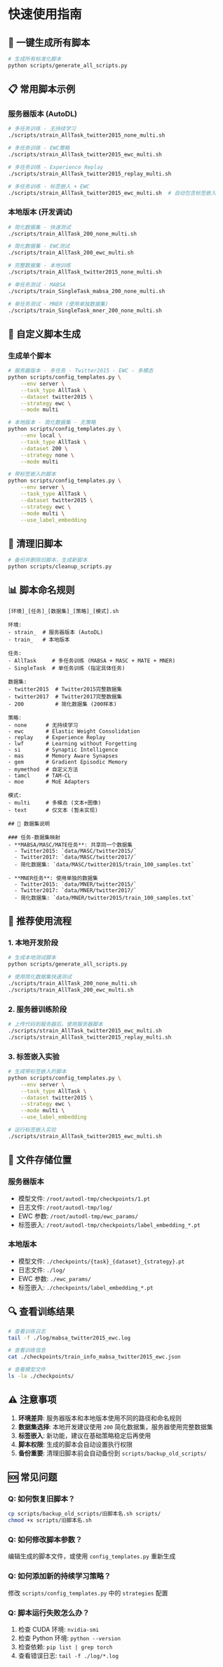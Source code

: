 # 快速使用指南

## 🚀 一键生成所有脚本

```bash
# 生成所有标准化脚本
python scripts/generate_all_scripts.py
```

## 📋 常用脚本示例

### 服务器版本 (AutoDL)

```bash
# 多任务训练 - 无持续学习
./scripts/strain_AllTask_twitter2015_none_multi.sh

# 多任务训练 - EWC策略
./scripts/strain_AllTask_twitter2015_ewc_multi.sh

# 多任务训练 - Experience Replay
./scripts/strain_AllTask_twitter2015_replay_multi.sh

# 多任务训练 - 标签嵌入 + EWC
./scripts/strain_AllTask_twitter2015_ewc_multi.sh  # 自动包含标签嵌入
```

### 本地版本 (开发调试)

```bash
# 简化数据集 - 快速测试
./scripts/train_AllTask_200_none_multi.sh

# 简化数据集 - EWC测试
./scripts/train_AllTask_200_ewc_multi.sh

# 完整数据集 - 本地训练
./scripts/train_AllTask_twitter2015_none_multi.sh

# 单任务测试 - MABSA
./scripts/train_SingleTask_mabsa_200_none_multi.sh

# 单任务测试 - MNER (使用单独数据集)
./scripts/train_SingleTask_mner_200_none_multi.sh
```

## 🔧 自定义脚本生成

### 生成单个脚本

```bash
# 服务器版本 - 多任务 - Twitter2015 - EWC - 多模态
python scripts/config_templates.py \
    --env server \
    --task_type AllTask \
    --dataset twitter2015 \
    --strategy ewc \
    --mode multi

# 本地版本 - 简化数据集 - 无策略
python scripts/config_templates.py \
    --env local \
    --task_type AllTask \
    --dataset 200 \
    --strategy none \
    --mode multi

# 带标签嵌入的脚本
python scripts/config_templates.py \
    --env server \
    --task_type AllTask \
    --dataset twitter2015 \
    --strategy ewc \
    --mode multi \
    --use_label_embedding
```

## 🧹 清理旧脚本

```bash
# 备份并删除旧脚本，生成新脚本
python scripts/cleanup_scripts.py
```

## 📊 脚本命名规则

```
[环境]_[任务]_[数据集]_[策略]_[模式].sh

环境:
- strain_  # 服务器版本 (AutoDL)
- train_   # 本地版本

任务:
- AllTask     # 多任务训练 (MABSA + MASC + MATE + MNER)
- SingleTask  # 单任务训练 (指定具体任务)

数据集:
- twitter2015  # Twitter2015完整数据集
- twitter2017  # Twitter2017完整数据集
- 200          # 简化数据集 (200样本)

策略:
- none      # 无持续学习
- ewc       # Elastic Weight Consolidation
- replay    # Experience Replay
- lwf       # Learning without Forgetting
- si        # Synaptic Intelligence
- mas       # Memory Aware Synapses
- gem       # Gradient Episodic Memory
- mymethod  # 自定义方法
- tamcl     # TAM-CL
- moe       # MoE Adapters

模式:
- multi     # 多模态 (文本+图像)
- text      # 仅文本 (暂未实现)

## 📁 数据集说明

### 任务-数据集映射
- **MABSA/MASC/MATE任务**: 共享同一个数据集
  - Twitter2015: `data/MASC/twitter2015/`
  - Twitter2017: `data/MASC/twitter2017/`
  - 简化数据集: `data/MASC/twitter2015/train_100_samples.txt`

- **MNER任务**: 使用单独的数据集
  - Twitter2015: `data/MNER/twitter2015/`
  - Twitter2017: `data/MNER/twitter2017/`
  - 简化数据集: `data/MNER/twitter2015/train_100_samples.txt`
```

## 🎯 推荐使用流程

### 1. 本地开发阶段

```bash
# 生成本地测试脚本
python scripts/generate_all_scripts.py

# 使用简化数据集快速测试
./scripts/train_AllTask_200_none_multi.sh
./scripts/train_AllTask_200_ewc_multi.sh
```

### 2. 服务器训练阶段

```bash
# 上传代码到服务器后，使用服务器脚本
./scripts/strain_AllTask_twitter2015_ewc_multi.sh
./scripts/strain_AllTask_twitter2015_replay_multi.sh
```

### 3. 标签嵌入实验

```bash
# 生成带标签嵌入的脚本
python scripts/config_templates.py \
    --env server \
    --task_type AllTask \
    --dataset twitter2015 \
    --strategy ewc \
    --mode multi \
    --use_label_embedding

# 运行标签嵌入实验
./scripts/strain_AllTask_twitter2015_ewc_multi.sh
```

## 📁 文件存储位置

### 服务器版本

- 模型文件: `/root/autodl-tmp/checkpoints/1.pt`
- 日志文件: `/root/autodl-tmp/log/`
- EWC 参数: `/root/autodl-tmp/ewc_params/`
- 标签嵌入: `/root/autodl-tmp/checkpoints/label_embedding_*.pt`

### 本地版本

- 模型文件: `./checkpoints/{task}_{dataset}_{strategy}.pt`
- 日志文件: `./log/`
- EWC 参数: `./ewc_params/`
- 标签嵌入: `./checkpoints/label_embedding_*.pt`

## 🔍 查看训练结果

```bash
# 查看训练日志
tail -f ./log/mabsa_twitter2015_ewc.log

# 查看训练信息
cat ./checkpoints/train_info_mabsa_twitter2015_ewc.json

# 查看模型文件
ls -la ./checkpoints/
```

## ⚠️ 注意事项

1. **环境差异**: 服务器版本和本地版本使用不同的路径和命名规则
2. **数据集选择**: 本地开发建议使用 `200` 简化数据集，服务器使用完整数据集
3. **标签嵌入**: 新功能，建议在基础策略稳定后再使用
4. **脚本权限**: 生成的脚本会自动设置执行权限
5. **备份重要**: 清理旧脚本前会自动备份到 `scripts/backup_old_scripts/`

## 🆘 常见问题

### Q: 如何恢复旧脚本？

```bash
cp scripts/backup_old_scripts/旧脚本名.sh scripts/
chmod +x scripts/旧脚本名.sh
```

### Q: 如何修改脚本参数？

编辑生成的脚本文件，或使用 `config_templates.py` 重新生成

### Q: 如何添加新的持续学习策略？

修改 `scripts/config_templates.py` 中的 `strategies` 配置

### Q: 脚本运行失败怎么办？

1. 检查 CUDA 环境: `nvidia-smi`
2. 检查 Python 环境: `python --version`
3. 检查依赖: `pip list | grep torch`
4. 查看错误日志: `tail -f ./log/*.log`
